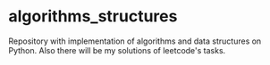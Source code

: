 # algorithms_structures
Repository with implementation of algorithms and data structures on Python. Also there will be my solutions of leetcode's tasks.
